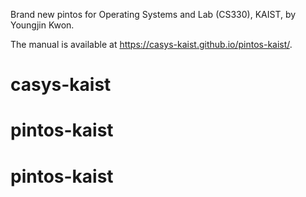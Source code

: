 Brand new pintos for Operating Systems and Lab (CS330), KAIST, by Youngjin Kwon.

The manual is available at https://casys-kaist.github.io/pintos-kaist/.
# casys-kaist
# pintos-kaist
# pintos-kaist
